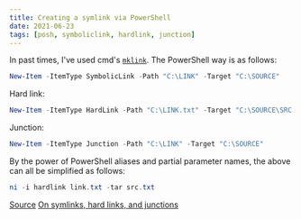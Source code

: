 ```yaml
---
title: Creating a symlink via PowerShell
date: 2021-06-23
tags: [posh, symboliclink, hardlink, junction]
---
```


In past times, I've used cmd's [`mklink`](https://learn.microsoft.com/en-us/windows-server/administration/windows-commands/mklink). The PowerShell way is as follows:

```powershell
New-Item -ItemType SymbolicLink -Path "C:\LINK" -Target "C:\SOURCE"
```

Hard link:
```powershell
New-Item -ItemType HardLink -Path "C:\LINK.txt" -Target "C:\SOURCE\SRC.txt"
```

Junction: 
```powershell
New-Item -ItemType Junction -Path "C:\LINK" -Target "C:\SOURCE"
```

By the power of PowerShell aliases and partial parameter names, the above can all be simplified as follows:
```powershell
ni -i hardlink link.txt -tar src.txt
```

[Source](https://techexpert.tips/powershell/powershell-creating-symbolic-link/)
[On symlinks, hard links, and junctions](https://www.2brightsparks.com/resources/articles/NTFS-Hard-Links-Junctions-and-Symbolic-Links.pdf)
